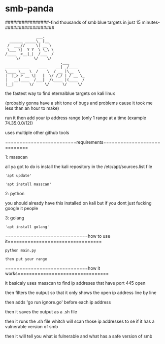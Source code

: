 # smb-panda
################-find thousands of smb blue targets in just 15 minutes-##################

        	      ___.    
	  ______ _____\_ |__  
	 /  ___//     \| __ \ 
	 \___ \|  Y Y  \ \_\ \
	/____  >__|_|  /___  /
	     \/      \/    \/ 
       		                 .___       
	___________    ____    __| _/____   
	\____ \__  \  /    \  / __ |\__  \  
	|  |_> > __ \|   |  \/ /_/ | / __ \_
	|   __(____  /___|  /\____ |(____  /
	|__|       \/     \/      \/     \/ 


the fastest way to find eternalblue targets on kali linux

(probably gonna have a shit tone of bugs and problems cause it took me less than an hour to make)

run it then add your ip address range (only 1 range at a time (example 74.35.0.0/12))

uses multiple other github tools 

=========================requirements============================


1: masscan 


all ya got to do is install the kali repository in the /etc/apt/sources.list file
 
 	'apt update' 
  
	'apt install masscan'


2: python 


you should already have this installed on kali but if you dont just fucking google it people


3: golang

	'apt install golang'

=============================how to use it=================================

	python main.py

	then put your range 

=============================how it works================================

it basicaly uses masscan to find ip addreses that have port 445 open 

then filters the output so that it only shows the open ip address line by line  

then adds 'go run ignore.go'  before each ip address  

then it saves the output as a .sh file

then it runs the .sh file whitch will scan those ip addresses to se if it has a vulnerable version of smb

then it will tell you what is fulnerable and what has a safe version of smb
